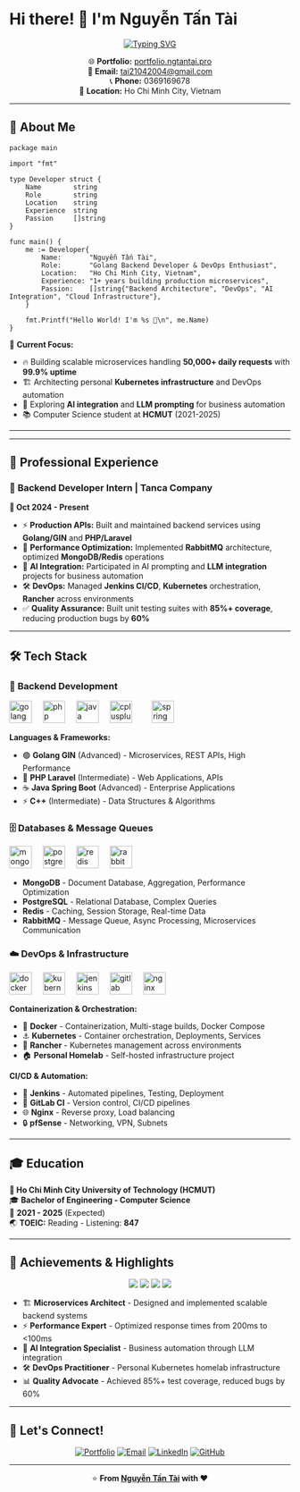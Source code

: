 # Hi there! 👋 I'm Nguyễn Tấn Tài

<div align="center">
  
[![Typing SVG](https://readme-typing-svg.herokuapp.com?font=Fira+Code&size=30&pause=1000&color=00D9FF&center=true&vCenter=true&width=600&lines=Golang+Backend+Developer;DevOps+Enthusiast;Microservices+Architect;AI+Integration+Specialist)](https://git.io/typing-svg)

</div>

<div align="center">
  
🌐 **Portfolio:** [portfolio.ngtantai.pro](https://portfolio.ngtantai.pro)  
📧 **Email:** tai21042004@gmail.com  
📞 **Phone:** 0369169678  
📍 **Location:** Ho Chi Minh City, Vietnam

</div>

---

## 🚀 About Me

```golang
package main

import "fmt"

type Developer struct {
    Name        string
    Role        string
    Location    string
    Experience  string
    Passion     []string
}

func main() {
    me := Developer{
        Name:       "Nguyễn Tấn Tài",
        Role:       "Golang Backend Developer & DevOps Enthusiast",
        Location:   "Ho Chi Minh City, Vietnam",
        Experience: "1+ years building production microservices",
        Passion:    []string{"Backend Architecture", "DevOps", "AI Integration", "Cloud Infrastructure"},
    }
    
    fmt.Printf("Hello World! I'm %s 🚀\n", me.Name)
}
```

🎯 **Current Focus:**
- 🔥 Building scalable microservices handling **50,000+ daily requests** with **99.9% uptime**
- 🏗️ Architecting personal **Kubernetes infrastructure** and DevOps automation
- 🤖 Exploring **AI integration** and **LLM prompting** for business automation
- 📚 Computer Science student at **HCMUT** (2021-2025)

---

<!--START_SECTION:waka-->
<!--END_SECTION:waka-->

---

## 💼 Professional Experience

### 🏢 **Backend Developer Intern** | Tanca Company
**📅 Oct 2024 - Present**

- ⚡ **Production APIs:** Built and maintained backend services using **Golang/GIN** and **PHP/Laravel**
- 🚀 **Performance Optimization:** Implemented **RabbitMQ** architecture, optimized **MongoDB/Redis** operations
- 🤖 **AI Integration:** Participated in AI prompting and **LLM integration** projects for business automation
- 🛠️ **DevOps:** Managed **Jenkins CI/CD**, **Kubernetes** orchestration, **Rancher** across environments
- ✅ **Quality Assurance:** Built unit testing suites with **85%+ coverage**, reducing production bugs by **60%**

---

## 🛠️ Tech Stack

### 🔧 **Backend Development**
<div align="left">
  <img src="https://cdn.jsdelivr.net/gh/devicons/devicon/icons/go/go-original.svg" height="40" alt="golang logo" />
  <img width="12" />
  <img src="https://cdn.jsdelivr.net/gh/devicons/devicon/icons/php/php-original.svg" height="40" alt="php logo" />
  <img width="12" />
  <img src="https://cdn.jsdelivr.net/gh/devicons/devicon/icons/java/java-original.svg" height="40" alt="java logo" />
  <img width="12" />
  <img src="https://cdn.jsdelivr.net/gh/devicons/devicon/icons/cplusplus/cplusplus-original.svg" height="40" alt="cplusplus logo" />
  <img width="12" />
  <img width="12" />
  <img src="https://cdn.jsdelivr.net/gh/devicons/devicon/icons/spring/spring-original.svg" height="40" alt="spring logo" />
</div>

**Languages & Frameworks:**
- 🟢 **Golang GIN** (Advanced) - Microservices, REST APIs, High Performance
- 🔵 **PHP Laravel** (Intermediate) - Web Applications, APIs
- ☕ **Java Spring Boot** (Advanced) - Enterprise Applications
- ⚡ **C++** (Intermediate) - Data Structures & Algorithms

### 🗄️ **Databases & Message Queues**
<div align="left">
  <img src="https://cdn.jsdelivr.net/gh/devicons/devicon/icons/mongodb/mongodb-original.svg" height="40" alt="mongodb logo" />
  <img width="12" />
  <img src="https://cdn.jsdelivr.net/gh/devicons/devicon/icons/postgresql/postgresql-original.svg" height="40" alt="postgresql logo" />
  <img width="12" />
  <img src="https://cdn.jsdelivr.net/gh/devicons/devicon/icons/redis/redis-original.svg" height="40" alt="redis logo" />
  <img width="12" />
  <img src="https://www.vectorlogo.zone/logos/rabbitmq/rabbitmq-icon.svg" height="40" alt="rabbitmq logo" />
</div>

- **MongoDB** - Document Database, Aggregation, Performance Optimization
- **PostgreSQL** - Relational Database, Complex Queries
- **Redis** - Caching, Session Storage, Real-time Data
- **RabbitMQ** - Message Queue, Async Processing, Microservices Communication

### ☁️ **DevOps & Infrastructure**
<div align="left">
  <img src="https://cdn.jsdelivr.net/gh/devicons/devicon/icons/docker/docker-original.svg" height="40" alt="docker logo" />
  <img width="12" />
  <img src="https://cdn.jsdelivr.net/gh/devicons/devicon/icons/kubernetes/kubernetes-plain.svg" height="40" alt="kubernetes logo" />
  <img width="12" />
  <img src="https://cdn.jsdelivr.net/gh/devicons/devicon/icons/jenkins/jenkins-original.svg" height="40" alt="jenkins logo" />
  <img width="12" />
  <img src="https://cdn.jsdelivr.net/gh/devicons/devicon/icons/gitlab/gitlab-original.svg" height="40" alt="gitlab logo" />
  <img width="12" />
  <img src="https://cdn.jsdelivr.net/gh/devicons/devicon/icons/nginx/nginx-original.svg" height="40" alt="nginx logo" />
</div>

**Containerization & Orchestration:**
- 🐳 **Docker** - Containerization, Multi-stage builds, Docker Compose
- ⚓ **Kubernetes** - Container orchestration, Deployments, Services
- 🚀 **Rancher** - Kubernetes management across environments
- 🏠 **Personal Homelab** - Self-hosted infrastructure project

**CI/CD & Automation:**
- 🔄 **Jenkins** - Automated pipelines, Testing, Deployment
- 🦊 **GitLab CI** - Version control, CI/CD pipelines
- 🌐 **Nginx** - Reverse proxy, Load balancing
- 🔒 **pfSense** - Networking, VPN, Subnets

---

## 🎓 Education

**🏫 Ho Chi Minh City University of Technology (HCMUT)**  
🎓 **Bachelor of Engineering - Computer Science**  
📅 **2021 - 2025** (Expected)  
🌏 **TOEIC:** Reading - Listening: **847**

---

## 🌟 Achievements & Highlights

<div align="center">

![](https://img.shields.io/badge/Experience-1%2B%20Years-blue?style=for-the-badge&logo=calendar&logoColor=white)
![](https://img.shields.io/badge/Daily%20Requests-50K%2B-green?style=for-the-badge&logo=trending-up&logoColor=white)
![](https://img.shields.io/badge/Test%20Coverage-85%25%2B-yellow?style=for-the-badge&logo=test-tube&logoColor=white)
![](https://img.shields.io/badge/Bug%20Reduction-60%25-red?style=for-the-badge&logo=bug&logoColor=white)

</div>

- 🏗️ **Microservices Architect** - Designed and implemented scalable backend systems
- ⚡ **Performance Expert** - Optimized response times from 200ms to <100ms
- 🤖 **AI Integration Specialist** - Business automation through LLM integration
- 🛠️ **DevOps Practitioner** - Personal Kubernetes homelab infrastructure
- 📊 **Quality Advocate** - Achieved 85%+ test coverage, reduced bugs by 60%

---

## 🤝 Let's Connect!

<div align="center">

[![Portfolio](https://img.shields.io/badge/Portfolio-FF5722?style=for-the-badge&logo=firefox&logoColor=white)](https://tantai.dev)
[![Email](https://img.shields.io/badge/Gmail-D14836?style=for-the-badge&logo=gmail&logoColor=white)](mailto:tai21042004@gmail.com)
[![LinkedIn](https://img.shields.io/badge/LinkedIn-0077B5?style=for-the-badge&logo=linkedin&logoColor=white)](#)
[![GitHub](https://img.shields.io/badge/GitHub-100000?style=for-the-badge&logo=github&logoColor=white)](https://github.com/YOUR_USERNAME)

</div>

---

<div align="center">

⭐ **From [Nguyễn Tấn Tài](https://github.com/YOUR_USERNAME) with ❤️**

</div>